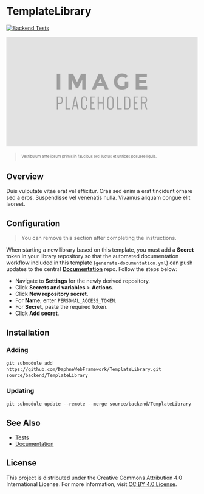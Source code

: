 # TemplateLibrary

[![Backend Tests](https://github.com/DaphneWebFramework/TemplateLibraryTest/actions/workflows/test-backend.yml/badge.svg)](https://github.com/DaphneWebFramework/TemplateLibraryTest/actions/workflows/test-backend.yml)

![](assets/masthead.png)

> <sub><sup>Vestibulum ante ipsum primis in faucibus orci luctus et ultrices posuere ligula.</sup></sub>

## Overview

Duis vulputate vitae erat vel efficitur. Cras sed enim a erat tincidunt ornare sed a eros. Suspendisse vel venenatis nulla. Vivamus aliquam congue elit laoreet.

## Configuration

> You can remove this section after completing the instructions.

When starting a new library based on this template, you must add a **Secret** token in your library repository so that the automated documentation workflow included in this template (`generate-documentation.yml`) can push updates to the central [**Documentation**](https://github.com/DaphneWebFramework/Documentation) repo. Follow the steps below:

- Navigate to **Settings** for the newly derived repository.
- Click **Secrets and variables** > **Actions**.
- Click **New repository secret**.
- For **Name**, enter `PERSONAL_ACCESS_TOKEN`.
- For **Secret**, paste the required token.
- Click **Add secret**.

## Installation

### Adding

```
git submodule add https://github.com/DaphneWebFramework/TemplateLibrary.git source/backend/TemplateLibrary
```

### Updating

```
git submodule update --remote --merge source/backend/TemplateLibrary
```

## See Also

- [Tests](https://github.com/DaphneWebFramework/TemplateLibraryTest)
- [Documentation](https://github.com/DaphneWebFramework/Documentation/blob/main/TemplateLibrary/README.md)

## License

This project is distributed under the Creative Commons Attribution 4.0 International License. For more information, visit [CC BY 4.0 License](https://creativecommons.org/licenses/by/4.0/).
